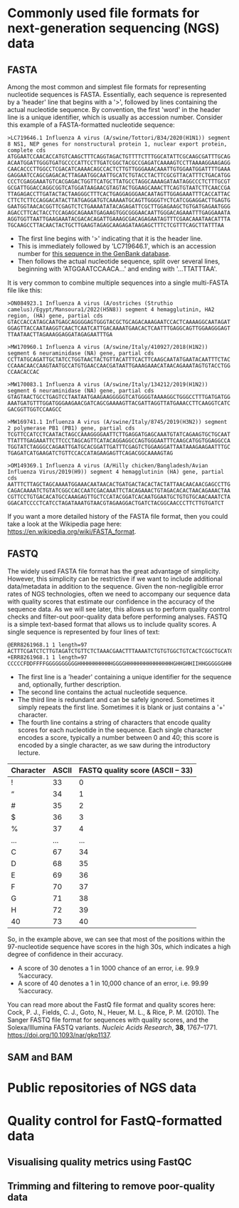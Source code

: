 # Commonly used file formats for next-generation sequencing (NGS) data

## FASTA

Among the most common and simplest file formats for representing nucleotide sequences is FASTA.  Essentially, each sequence is represented by a 'header' line that begins with a '>', followed by lines containing the actual nucleotide sequence. By convention, the first 'word' in the header line is a unique identifier, which is usually as accession number. Consider this example of a FASTA-formatted nucleotide sequence:

    >LC719646.1 Influenza A virus (A/swine/Tottori/B34/2020(H1N1)) segment 8 NS1, NEP genes for nonstructural protein 1, nuclear export protein, complete cds
    ATGGAATCCAACACCATGTCAAGCTTTCAGGTAGACTGTTTTCTTTGGCATATTCGCAAGCGATTTGCAG
    ACAATGGATTGGGTGATGCCCCATTCCTTGATCGGCTACGCCGAGATCAAAAGTCCTTAAAAGGAAGAGG
    CAACACCCTTGGCCTCGACATCAAAACAGCCACTCTTGTTGGGAAACAAATTGTGGAATGGATTTTGAAA
    GAGGAATCCAGCGAGACACTTAGAATGGCAATTGCATCTGTACCTACTTCGCGTTACATTTCTGACATGG
    CCCTCGAGGAAATGTCACGAGACTGGTTCATGCTTATGCCTAGGCAAAAGATAATAGGCCCTCTTTGCGT
    GCGATTGGACCAGGCGGTCATGGATAAGAACGTAGTACTGGAAGCAAACTTCAGTGTAATCTTCAACCGA
    TTAGAGACCTTGATACTACTAAGGGCTTTCACTGAGGAGGGAACAATAGTTGGAGAAATTTCACCATTAC
    CTTCTCTTCCAGGACATACTTATGAGGATGTCAAAAATGCAGTTGGGGTYCTCATCGGAGGACTTGAGTG
    GAATGGTAACACGGTTCGAGTCTCTGAAAATATACAGAGATTCGCTTGGAGAAGCTGTGATGAGAATGGG
    AGACCTTCACTACCTCCAGAGCAGAAATGAGAAGTGGCGGGAACAATTGGGACAGAAATTTGAGGAAATA
    AGGTGGTTAATTGAAGAAATACGACACAGATTGAAAGCGACAGAGAATAGTTTCGAACAAATAACATTTA
    TGCAAGCCTTACAACTACTGCTTGAAGTAGAGCAAGAGATAAGAGCTTTCTCGTTTCAGCTTATTTAA

- The first line begins with '>' indicating that it is the header line.
- This is immediately followed by 'LC719646.1', which is an accession number for [this sequence in the GenBank database](https://www.ncbi.nlm.nih.gov/nuccore/LC719646.1).
- Then follows the actual nucleotide sequence, split over several lines, beginning with 'ATGGAATCCAACA...' and ending with '...TTATTTAA'.

It is very common to combine multiple sequences into a single multi-FASTA file like this:

    >ON084923.1 Influenza A virus (A/ostriches (Struthio camelus)/Egypt/Mansoura1/2022(H5N8)) segment 4 hemagglutinin, HA2 region, (HA) gene, partial cds
    GTACCACCATAGCAATGAGCAGGGGAGTGGGTACGCTGCAGACAAAGAATCCACTCAAAAGGCAATAGAT
    GGAGTTACCAATAAGGTCAACTCAATCATTGACAAAATGAACACTCAATTTGAGGCAGTTGGAAGGGAGT
    TTAATAACTTAGAAAGGAGGATAGAGAATTTGA
    
    >MW170960.1 Influenza A virus (A/swine/Italy/410927/2018(H1N2)) segment 6 neuraminidase (NA) gene, partial cds
    CCTTATGCAGATTGCTATCCTGGTAACTACTGTTACATTTCACTTCAAGCAATATGAATACAATTTCTAC
    CCAAACAACCAAGTAATGCCATGTGAACCAACGATAATTGAAAGAAACATAACAGAAATAGTGTACCTGG
    CCAACACCAC
    
    >MW170083.1 Influenza A virus (A/swine/Italy/134212/2019(H1N2)) segment 6 neuraminidase (NA) gene, partial cds
    GTAGTAACTGCCTGAGTCCTAATAATGAAGAAGGGGGTCATGGGGTAAAAGGCTGGGCCTTTGATGATGG
    AAATGATGTTTGGATGGGAAGAACGATCAGCGAAAAGTTACGATTAGGTTATGAAACCTTCAAGGTCATC
    GACGGTTGGTCCAAGCC
    
    >MW169741.1 Influenza A virus (A/swine/Italy/8745/2019(H3N2)) segment 2 polymerase PB1 (PB1) gene, partial cds
    TCGTTCCATCCTCAATACTAGCCAAAGGGGAATTCTTGAGGATGAGCAAATGTATCAGAAGTGCTGCAAT
    TTATTTGAGAAATTCTTCCCTAGCAGTTCATACAGGAGGCCAGTGGGAATTTCAAGCATGGTGGAGGCCA
    TGGTATCTAGGGCCAGAATTGATGCACGGATTGATTTCGAGTCTGGAAGGATTAATAAAGAAGAATTTGC
    TGAGATCATGAAGATCTGTTCCACCATAGAAGAGTTCAGACGGCAAAAGTAG
    
    >OM149369.1 Influenza A virus (A/Hilly chicken/Bangladesh/Avian Influenza Virus/2019(H9)) segment 4 hemagglutinin (HA) gene, partial cds
    AATTTCTTAGCTAGCAAAATGGAAACAATAACACTGATGACTACACTACTATTAACAACAACGAGCCTTG
    CAGACAAAATCTGTATCGGCCACCAATCGACAAATTCTACAGAAACTGTAGACACACTAACAGAAACTAA
    CGTTCCTGTGACACATGCCAAAGAGTTGCTCCATACGGATCACAATGGAATGCTGTGTGCAACAAATCTA
    GGACATCCCCTCATCCTAGATAAATGTAACGTAGAAGGACTGATCTACGGCAACCCTTCTTGTGATCT


If you want a more detailed history of the FASTA file format, then you could take a look at the Wikipedia page here: https://en.wikipedia.org/wiki/FASTA_format.

## FASTQ
The widely used FASTA file format has the great advantage of simplicity. However, this simplicity can be restrictive if we want to include additional data/metadata in addition to the sequence.
Given the non-negligible error rates of NGS technologies, often we need to accompany our sequence data with quality scores that estimate our confidence in the accuracy of the sequence data. As we will see later, this allows us to perform quality control checks and filter-out poor-quality data before performing analyses.
FASTQ is a simple text-based format that allows us to include quality scores. A single sequence is represented by four lines of text:

    @ERR8261968.1 1 length=97
    ACTTTCGATCTCTTGTAGATCTGTTCTCTAAACGAACTTTAAAATCTGTGTGGCTGTCACTCGGCTGCATGCTTAGTGCACTCACGCAGTATAATTA
    +ERR8261968.1 1 length=97
    CCCCCFDDFFFFGGGGGGGGGGHHHHHHHHHHHGGGGHHHHHHHHHHHHHHHGHHGHHIIHHGGGGGGHHHHHHHHHHHHHHHHHHHGGGHHHHHHH

- The first line is a 'header' containing a unique identifier for the sequence and, optionally, further description.
- The second line contains the actual nucleotide sequence.
- The third line is redundant  and can be safely ignored. Sometimes it simply repeats the first line. Sometimes it is blank or just contains a '+' character.
- The fourth line contains a string of characters that encode quality scores for each nucleotide in the sequence. Each single character encodes a score, typically   a number between 0 and 40; this score is encoded by a single character, as we saw during the introductory lecture.

Character | ASCII | FASTQ quality score (ASCII – 33) 
--|--|--
! | 33 | 0
“ | 34 | 1
# | 35 | 2
$ | 36 | 3
% | 37 | 4
... | ... | ...
C | 67 | 34
D | 68 | 35
E | 69 | 36
F | 70 | 37
G | 71 | 38
H | 72 | 39
40 | 73 | 40

So, in the example above, we can see that most of the positions within the 97-nucleotide sequence have scores in the high 30s, which indicates a high degree of confidence in their accuracy.
- A score of 30 denotes a 1 in 1000 chance of an error, i.e. 99.9 %accuracy.
- A score of 40 denotes a 1 in 10,000 chance of an error, i.e. 99.99 %accuracy.

You can read more about the FastQ file format and quality scores here:
Cock, P. J., Fields, C. J., Goto, N., Heuer, M. L., & Rice, P. M. (2010). The Sanger FASTQ file format for sequences with quality scores, and the Solexa/Illumina FASTQ variants. *Nucleic Acids Research*, **38**, 1767–1771. https://doi.org/10.1093/nar/gkp1137.


## SAM and BAM

# Public repositories of NGS data 

# Quality control for FastQ-formatted data

## Visualising quality metrics using FastQC

## Trimming and filtering to remove poor-quality data




